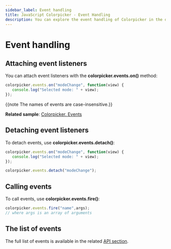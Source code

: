```yaml
---
sidebar_label: Event handling
title: JavaScript Colorpicker - Event Handling 
description: You can explore the event handling of Colorpicker in the documentation of the DHTMLX JavaScript UI library. Browse developer guides and API reference, try out code examples and live demos, and download a free 30-day evaluation version of DHTMLX Suite 7.
---
```


# Event handling

## Attaching event listeners

You can attach event listeners with the **colorpicker.events.on()** method:

~~~js
colorpicker.events.on("modeChange", function(view) {
   console.log("Selected mode: " + view); 
});
~~~

{{note The names of events are case-insensitive.}}

**Related sample**: [Colorpicker. Events](https://snippet.dhtmlx.com/fllgaabo)

## Detaching event listeners

To detach events, use **colorpicker.events.detach()**:

~~~js
colorpicker.events.on("modeChange", function(view) {
   console.log("Selected mode: " + view); 
});

colorpicker.events.detach("modeChange");
~~~

## Calling events

To call events, use **colorpicker.events.fire()**:

~~~js
colorpicker.events.fire("name",args);
// where args is an array of arguments
~~~

## The list of events

The full list of events is available in the related [API section](colorpicker/api/api_overview.md#events).
